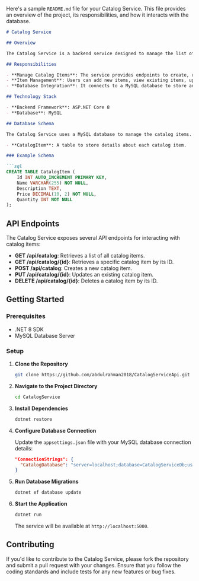 Here's a sample `README.md` file for your Catalog Service. This file provides an overview of the project, its responsibilities, and how it interacts with the database.

```markdown
# Catalog Service

## Overview

The Catalog Service is a backend service designed to manage the list of items available for purchase. It handles CRUD (Create, Read, Update, Delete) operations for catalog items and interacts with a MySQL database dedicated to storing and managing these items.

## Responsibilities

- **Manage Catalog Items**: The service provides endpoints to create, retrieve, update, and delete catalog items.
- **Item Management**: Users can add new items, view existing items, update item details, and remove items from the catalog.
- **Database Integration**: It connects to a MySQL database to store and manage item information.

## Technology Stack

- **Backend Framework**: ASP.NET Core 8
- **Database**: MySQL

## Database Schema

The Catalog Service uses a MySQL database to manage the catalog items. The database schema includes the following:

- **CatalogItem**: A table to store details about each catalog item.

### Example Schema

```sql
CREATE TABLE CatalogItem (
    Id INT AUTO_INCREMENT PRIMARY KEY,
    Name VARCHAR(255) NOT NULL,
    Description TEXT,
    Price DECIMAL(10, 2) NOT NULL,
    Quantity INT NOT NULL
);
```

## API Endpoints

The Catalog Service exposes several API endpoints for interacting with catalog items:

- **GET /api/catalog**: Retrieves a list of all catalog items.
- **GET /api/catalog/{id}**: Retrieves a specific catalog item by its ID.
- **POST /api/catalog**: Creates a new catalog item.
- **PUT /api/catalog/{id}**: Updates an existing catalog item.
- **DELETE /api/catalog/{id}**: Deletes a catalog item by its ID.

## Getting Started

### Prerequisites

- .NET 8 SDK
- MySQL Database Server

### Setup

1. **Clone the Repository**

   ```bash
   git clone https://github.com/abdulrahman2018/CatalogServiceApi.git
   ```

2. **Navigate to the Project Directory**

   ```bash
   cd CatalogService
   ```

3. **Install Dependencies**

   ```bash
   dotnet restore
   ```

4. **Configure Database Connection**

   Update the `appsettings.json` file with your MySQL database connection details:

   ```json
   "ConnectionStrings": {
     "CatalogDatabase": "server=localhost;database=CatalogServiceDb;user=root;password=yourpassword;"
   }
   ```

5. **Run Database Migrations**

   ```bash
   dotnet ef database update
   ```

6. **Start the Application**

   ```bash
   dotnet run
   ```

   The service will be available at `http://localhost:5000`.

## Contributing

If you'd like to contribute to the Catalog Service, please fork the repository and submit a pull request with your changes. Ensure that you follow the coding standards and include tests for any new features or bug fixes.

